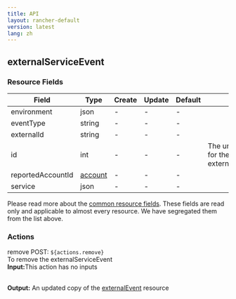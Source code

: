 ```yaml
---
title: API
layout: rancher-default
version: latest
lang: zh
---
```


## externalServiceEvent



### Resource Fields

Field | Type | Create | Update | Default | Notes
---|---|---|---|---|---
environment | json | - | - | - | 
eventType | string | - | - | - | 
externalId | string | - | - | - | 
id | int | - | - | - | The unique identifier for the externalServiceEvent
reportedAccountId | [account]({{site.baseurl}}/rancher/{{page.version}}/{{page.lang}}/api/api-resources/account/) | - | - | - | 
service | json | - | - | - | 


Please read more about the [common resource fields]({{site.baseurl}}/rancher/{{page.version}}/{{page.lang}}/api/common/). 
These fields are read only and applicable to almost every resource. We have segregated them from the list above.








### Actions

<div class="action">
<span class="header">
remove
<span class="headerright">POST:  <code>${actions.remove}</code></span></span>
<div class="action-contents">
To remove the externalServiceEvent
<br>

<span class="input">
<strong>Input:</strong>This action has no inputs</span>
<br>

<br>


<span class="output"><strong>Output:</strong> An updated copy of the <a href="/rancher/api/api-resources/externalEvent/">externalEvent</a> resource</span>
</div>
</div>

